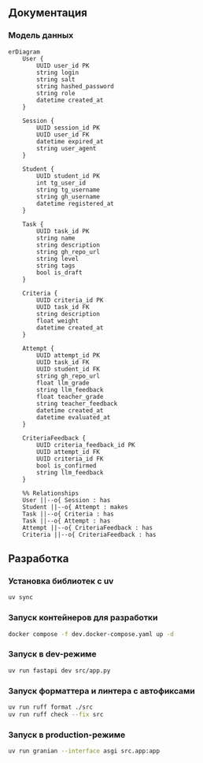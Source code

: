 ## Документация

### Модель данных
```mermaid
erDiagram
    User {
        UUID user_id PK
        string login
        string salt
        string hashed_password
        string role
        datetime created_at
    }

    Session {
        UUID session_id PK
        UUID user_id FK
        datetime expired_at
        string user_agent
    }

    Student {
        UUID student_id PK
        int tg_user_id
        string tg_username
        string gh_username
        datetime registered_at
    }

    Task {
        UUID task_id PK
        string name
        string description
        string gh_repo_url
        string level
        string tags
        bool is_draft
    }

    Criteria {
        UUID criteria_id PK
        UUID task_id FK
        string description
        float weight
        datetime created_at
    }

    Attempt {
        UUID attempt_id PK
        UUID task_id FK
        UUID student_id FK
        string gh_repo_url
        float llm_grade
        string llm_feedback
        float teacher_grade
        string teacher_feedback
        datetime created_at
        datetime evaluated_at
    }

    CriteriaFeedback {
        UUID criteria_feedback_id PK
        UUID attempt_id FK
        UUID criteria_id FK
        bool is_confirmed
        string llm_feedback
    }

    %% Relationships
    User ||--o{ Session : has
    Student ||--o{ Attempt : makes
    Task ||--o{ Criteria : has
    Task ||--o{ Attempt : has
    Attempt ||--o{ CriteriaFeedback : has
    Criteria ||--o{ CriteriaFeedback : has
```

## Разработка

### Установка библиотек с uv
```bash
uv sync
```

### Запуск контейнеров для разработки
```bash
docker compose -f dev.docker-compose.yaml up -d
```

### Запуск в dev-режиме
```bash
uv run fastapi dev src/app.py
```

### Запуск форматтера и линтера с автофиксами
```bash
uv run ruff format ./src
uv run ruff check --fix src
```

### Запуск в production-режиме
```bash
uv run granian --interface asgi src.app:app
```